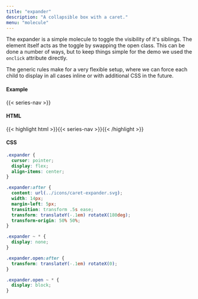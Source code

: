 ```yaml
---
title: "expander"
description: "A collapsible box with a caret."
menu: "molecule"
---
```


The expander is a simple molecule to toggle the visibility of it's siblings. The element itself acts as the toggle by swapping the open class. This can be done a number of ways, but to keep things simple for the demo we used the `onclick` attribute directly.

The generic rules make for a very flexible setup, where we can force each child to display in all cases inline or with additional CSS in the future.

#### Example
{{< series-nav >}}

#### HTML
{{< highlight html >}}{{< series-nav >}}{{< /highlight >}}

#### CSS
```css
.expander {
  cursor: pointer;
  display: flex;
  align-items: center;
}

.expander:after {
  content: url(../icons/caret-expander.svg);
  width: 14px;
  margin-left: 5px;
  transition: transform .5s ease;
  transform: translateY(-.1em) rotateX(180deg);
  transform-origin: 50% 50%;
}

.expander ~ * {
  display: none;
}

.expander.open:after {
  transform: translateY(-.1em) rotateX(0);
}

.expander.open ~ * {
  display: block;
}
```
